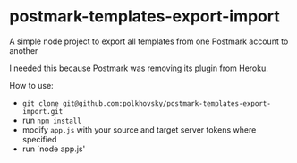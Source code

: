 # postmark-templates-export-import
A simple node project to export all templates from one Postmark account to another

I needed this because Postmark was removing its plugin from Heroku. 

How to use:

* `git clone git@github.com:polkhovsky/postmark-templates-export-import.git`
* run `npm install`
* modify `app.js` with your source and target server tokens where specified
* run `node app.js'

